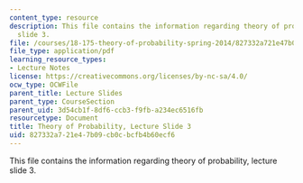 ```yaml
---
content_type: resource
description: This file contains the information regarding theory of probability, lecture
  slide 3.
file: /courses/18-175-theory-of-probability-spring-2014/827332a721e47b09cb0cbcfb4b60ecf6_MIT18_175S14_Lecture3.pdf
file_type: application/pdf
learning_resource_types:
- Lecture Notes
license: https://creativecommons.org/licenses/by-nc-sa/4.0/
ocw_type: OCWFile
parent_title: Lecture Slides
parent_type: CourseSection
parent_uid: 3d54cb1f-8df6-ccb3-f9fb-a234ec6516fb
resourcetype: Document
title: Theory of Probability, Lecture Slide 3
uid: 827332a7-21e4-7b09-cb0c-bcfb4b60ecf6
---
```

This file contains the information regarding theory of probability, lecture slide 3.